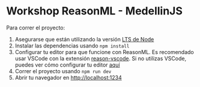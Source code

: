 # Workshop ReasonML - MedellinJS

Para correr el proyecto:
1. Asegurarse que están utilizando la versión [LTS de Node](https://nodejs.org/en/download/)
2. Instalar las dependencias usando `npm install`
3. Configurar tu editor para que funcione con ReasonML. Es recomendado usar VSCode con la extensión [reason-vscode](https://marketplace.visualstudio.com/items?itemName=jaredly.reason-vscode). Si no utilizas VSCode, puedes ver cómo configurar tu editor [aquí](https://reasonml.github.io/docs/en/editor-plugins)
4. Correr el proyecto usando `npm run dev`
5. Abrir tu navegador en [http://localhost:1234](http://localhost:1234)
